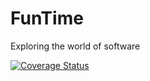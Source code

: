 # FunTime
Exploring the world of software


[![Coverage Status](https://coveralls.io/repos/github/ThiMpanza/AnotherFunTime/badge.svg?branch=master)](https://coveralls.io/github/ThiMpanza/AnotherFunTime?branch=master)

